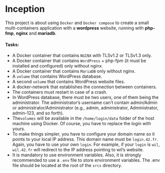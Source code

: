 <h1>Inception</h1>

This project is about using `Docker` and `Docker compose` to create a small multi-containers application with a **wordpress** website, running with **php-fmp**, **nginx** and **mariadb**.


<!-- 
We need to build the following architecture with a certain set of constraints :

![project architecture](img/architecture.png)
-->

#### Tasks:
- A Docker container that contains `NGINX` with TLSv1.2 or TLSv1.3 only.
- A Docker container that contains `WordPress` + php-fpm (it must be installed and configured) only without nginx.
- A Docker container that contains `MariaDB` only without nginx.
- A `volume` that contains WordPress database.
- A second `volume` that contains WordPress website files.
- A docker-network that establishes the connection between containers.
- The containers must restart in case of a crash.
- In  WordPress database, there must be two users, one of them being the administrator. The administrator’s username can’t contain admin/Admin or administrator/Administrator (e.g., admin, administrator, Administrator, admin-123, and so forth).
- The`volumes` will be available in the `/home/login/data` folder of the host machine using Docker. Of course, you have to replace the login with yours.
- To make things simpler, you have to configure your domain name so it points to your local IP address. This domain name must be `login.42.fr`. Again, you have to use your own `login`. For example, if your `login` is `wil`, `wil.42.fr` will redirect to the IP address pointing to wil’s website.
- It is mandatory to use environment variables. Also, it is strongly recommended to use a `.env` file to store environment variables. The .env file should be located at the root of the `srcs` directory.

